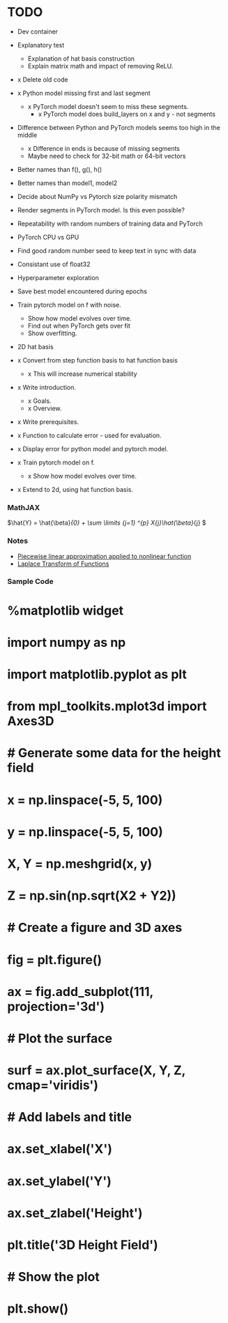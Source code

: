 # TODO

* Dev container
* Explanatory test
  * Explanation of hat basis construction
  * Explain matrix math and impact of removing ReLU.
* x Delete old code
* x Python model missing first and last segment
  * x PyTorch model doesn't seem to miss these segments.
    * x PyTorch model does build_layers on x and y - not segments
* Difference between Python and PyTorch models seems too high in the middle
  * x Difference in ends is because of missing segments
  * Maybe need to check for 32-bit math or 64-bit vectors
* Better names than f(), g(), h()
* Better names than model1, model2
* Decide about NumPy vs Pytorch size polarity mismatch
* Render segments in PyTorch model. Is this even possible?
* Repeatability with random numbers of training data and PyTorch
* PyTorch CPU vs GPU
* Find good random number seed to keep text in sync with data
* Consistant use of float32
* Hyperparameter exploration
* Save best model encountered during epochs
* Train pytorch model on f with noise.
  * Show how model evolves over time.
  * Find out when PyTorch gets over fit
  * Show overfitting.
* 2D hat basis

* x Convert from step function basis to hat function basis
  * x This will increase numerical stability
* x Write introduction.
  * x Goals.
  * x Overview.
* x Write prerequisites.
* x Function to calculate error - used for evaluation.
* x Display error for python model and pytorch model.
* x Train pytorch model on f.
  * x Show how model evolves over time.
* x Extend to 2d, using hat function basis.

### MathJAX

$\hat{Y} = \hat{\beta}_{0} + \sum \limits _{j=1} ^{p} X_{j}\hat{\beta}_{j} $

### Notes

* [Piecewise linear approximation applied to nonlinear function](https://d1wqtxts1xzle7.cloudfront.net/68655773/ip-cds_3A1997158720210808-11197-24q1x5-libre.pdf?1628434530=&response-content-disposition=inline%3B+filename%3DPiecewise_linear_approximation_applied_t.pdf&Expires=1730594824&Signature=LU334S8WYZopJQlLx47LS8J~QLqoUArS6l87jd3qAXOBEXSDZnMFshBjOWnZmByPDDHzSOZRraDWcAhY1lrnTL9G1X6Rn2XpyT2EVk~CicVWgOfEQ9naLe98umLE7FPD6SxaaT7762y7wlg090tagIV3IEGs4SbkVfHSpm3tV608ULmu-XwAD7MAM~Drz9LG-MAhzrWoJP-6vRySjBnpSSM6DDtdaV2pgaUny4TSYLH6tiXcEdQuYebyzm327Q13dnM7HNV-nIz1sQolQ0g9J2srlfjNi4gJ51xIOVdVgl1wUIF~OetkKDd5L6GzN7Wj9qzi~6-K1kKjUUWkEJ-o5A__&Key-Pair-Id=APKAJLOHF5GGSLRBV4ZA)
* [Laplace Transform of Functions](https://lpsa.swarthmore.edu/LaplaceXform/FwdLaplace/LaplaceFuncs.html)

### Sample Code

# %matplotlib widget
# import numpy as np
# import matplotlib.pyplot as plt
# from mpl_toolkits.mplot3d import Axes3D

# # Generate some data for the height field
# x = np.linspace(-5, 5, 100)
# y = np.linspace(-5, 5, 100)
# X, Y = np.meshgrid(x, y)
# Z = np.sin(np.sqrt(X**2 + Y**2))

# # Create a figure and 3D axes
# fig = plt.figure()
# ax = fig.add_subplot(111, projection='3d')

# # Plot the surface
# surf = ax.plot_surface(X, Y, Z, cmap='viridis')

# # Add labels and title
# ax.set_xlabel('X')
# ax.set_ylabel('Y')
# ax.set_zlabel('Height')
# plt.title('3D Height Field')

# # Show the plot
# plt.show()